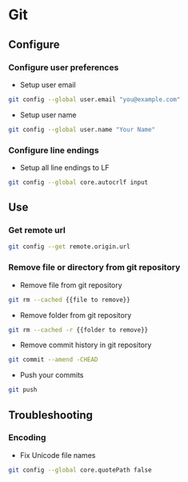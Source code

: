 # Git

## Configure

### Configure user preferences

- Setup user email

```bash
git config --global user.email "you@example.com"
```

- Setup user name

```bash
git config --global user.name "Your Name"
```

### Configure line endings

- Setup all line endings to LF

```bash
git config --global core.autocrlf input
```

## Use

### Get remote url

```bash
git config --get remote.origin.url
```

### Remove file or directory from git repository

- Remove file from git repository

```bash
git rm --cached {{file to remove}}
```

- Remove folder from git repository

```bash
git rm --cached -r {{folder to remove}}
```

- Remove commit history in git repository

```bash
git commit --amend -CHEAD
```

- Push your commits

```bash
git push
```

## Troubleshooting

### Encoding

- Fix Unicode file names

```bash
git config --global core.quotePath false
```
